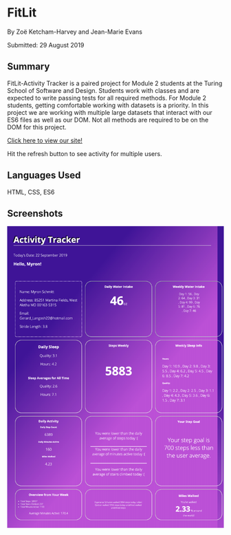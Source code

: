 # FitLit

By Zoë Ketcham-Harvey and Jean-Marie Evans

Submitted: 29 August 2019


## Summary

FitLit-Activity Tracker is a paired project for Module 2 students at the Turing School of Software and Design. Students work with classes and are expected to write passing tests for all required methods. For Module 2 students, getting comfortable working with datasets is a priority. In this project we are working with multiple large datasets that interact with our ES6 files as well as our DOM. Not all methods are required to be on the DOM for this project.

[Click here to view our site!](https://jmevans0211.github.io/fitlit-starter-kit/src/index.html)

Hit the refresh button to see activity for multiple users.

## Languages Used

HTML, CSS, ES6


## Screenshots

![fitlit-screenshot2](images/screencapture-file-Users-jeannie-turing-mod-2-fitlit-starter-kit-src-index-html-2019-08-29-08_21_33.png)
